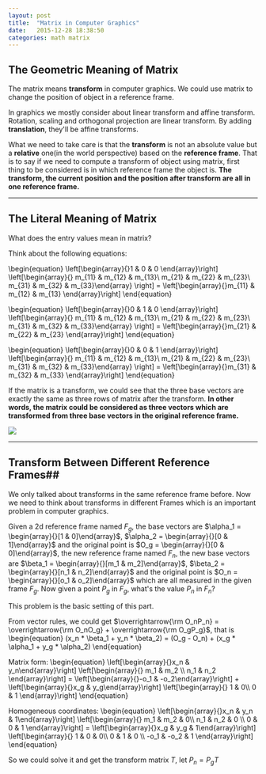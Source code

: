 ```yaml
---
layout: post
title:  "Matrix in Computer Graphics"
date:   2015-12-28 18:38:50
categories: math matrix
---
```


## The Geometric Meaning of Matrix ##

The matrix means **transform** in computer graphics. We could use matrix to change the position of object in a reference frame. 

In graphics we mostly consider about linear transform and affine transform. Rotation, scaling and orthogonal projection are linear transform. By adding **translation**, they'll be affine transforms.

What we need to take care is that the **transform** is not an absolute value but a **relative** one(in the world perspective) based on the **reference frame**. That is to say if we need to compute a transform of object using matrix, first thing to be considered is in which reference frame the object is. **The transform, the current position and the position after transform are all in one reference frame.**


----------


## The Literal Meaning of Matrix ##

What does the entry values mean in matrix?

Think about the following equations:

\begin{equation}
 \left[\begin{array}{}1 & 0 & 0 \end{array}\right]
\left[\begin{array}{}
m_{11} & m_{12} & m_{13}\\
m_{21} & m_{22} & m_{23}\\
m_{31} & m_{32} & m_{33}\end{array} \right] = 
\left[\begin{array}{}m_{11} & m_{12} & m_{13} \end{array}\right]
\end{equation}

\begin{equation}
 \left[\begin{array}{}0 & 1 & 0 \end{array}\right]
\left[\begin{array}{}
m_{11} & m_{12} & m_{13}\\
m_{21} & m_{22} & m_{23}\\
m_{31} & m_{32} & m_{33}\end{array} \right] = 
\left[\begin{array}{}m_{21} & m_{22} & m_{23} \end{array}\right]
\end{equation}

\begin{equation}
 \left[\begin{array}{}0 & 0 & 1 \end{array}\right]
\left[\begin{array}{}
m_{11} & m_{12} & m_{13}\\
m_{21} & m_{22} & m_{23}\\
m_{31} & m_{32} & m_{33}\end{array} \right] = 
\left[\begin{array}{}m_{31} & m_{32} & m_{33} \end{array}\right]
\end{equation}

If the matrix is a transform, we could see that the three base vectors are exactly the same as three rows of matrix after the transform. **In other words,  the matrix could be considered as three vectors which are transformed from three base vectors in the original reference frame.**

![](https://github.com/fanxiaochen/fanxiaochen.github.io/tree/master/css/pics/matrix-literal-meaning.jpg)


----------


## Transform Between Different Reference Frames##

We only talked about transforms in the same reference frame before. Now we need to think about transforms in different Frames which is an important problem in computer graphics.

Given a 2d reference frame named $F_g$,  the base vectors are $\alpha_1 = \begin{array}{}[1 & 0]\end{array}$, $\alpha_2 = \begin{array}{}[0 & 1]\end{array}$ and the original point is $O_g = \begin{array}{}[0 & 0]\end{array}$, the new reference frame named $F_n$, the new base vectors are $\beta_1 = \begin{array}{}[m_1 & m_2]\end{array}$, $\beta_2 = \begin{array}{}[n_1 & n_2]\end{array}$ and the original point is $O_n = \begin{array}{}[o_1 & o_2]\end{array}$ which are all measured in the given frame $F_g$. Now given a point $P_g$ in $F_g$, what's the value $P_n$ in $F_n$?

This problem is the basic setting of this part.

From vector rules, we could get $\overrightarrow{\rm O_nP_n} = \overrightarrow{\rm O_nO_g} + \overrightarrow{\rm O_gP_g}$, that is 
\begin{equation}
(x_n * \beta_1 + y_n * \beta_2) = (O_g - O_n) + (x_g * \alpha_1 + y_g * \alpha_2)
\end{equation}

Matrix form:
\begin{equation}
\left[\begin{array}{}x_n & y_n\end{array}\right]
\left[\begin{array}{}
m_1 & m_2  \\\\
n_1 & n_2
\end{array}\right] = 
\left[\begin{array}{}-o_1 & -o_2\end{array}\right] + 
\left[\begin{array}{}x_g & y_g\end{array}\right]
\left[\begin{array}{}
1 & 0\\\\
0 & 1
\end{array}\right]
\end{equation}

Homogeneous coordinates:
\begin{equation}
\left[\begin{array}{}x_n & y_n & 1\end{array}\right]
\left[\begin{array}{}
m_1 & m_2 & 0\\\\
n_1 & n_2 & 0 \\\\
0 & 0 & 1
\end{array}\right] = 
\left[\begin{array}{}x_g & y_g & 1\end{array}\right]
\left[\begin{array}{}
1 & 0 & 0\\\\
0 & 1 & 0 \\\\
-o_1 & -o_2 & 1
\end{array}\right]
\end{equation}

So we could solve it and get the transform matrix $T$, let $P_n = P_g T$



